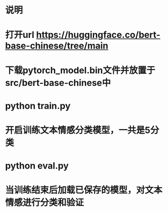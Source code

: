 # 说明

# 打开url https://huggingface.co/bert-base-chinese/tree/main
# 下载pytorch_model.bin文件并放置于 src/bert-base-chinese中

# python train.py
# 开启训练文本情感分类模型，一共是5分类

# python eval.py
# 当训练结束后加载已保存的模型，对文本情感进行分类和验证
